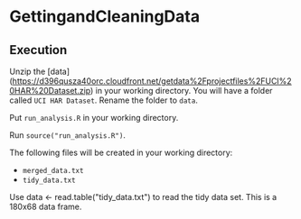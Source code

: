 GettingandCleaningData
======================

Execution
--------------------------------------
Unzip the [data] (https://d396qusza40orc.cloudfront.net/getdata%2Fprojectfiles%2FUCI%20HAR%20Dataset.zip) in your working directory. You will have a folder called `UCI HAR Dataset`. Rename the folder to `data`.

Put `run_analysis.R` in your working directory.

Run `source("run_analysis.R")`.

The following files will be created in your working directory:
* `merged_data.txt`
* `tidy_data.txt`

Use data <- read.table("tidy_data.txt") to read the tidy data set. This is a 180x68 data frame.
